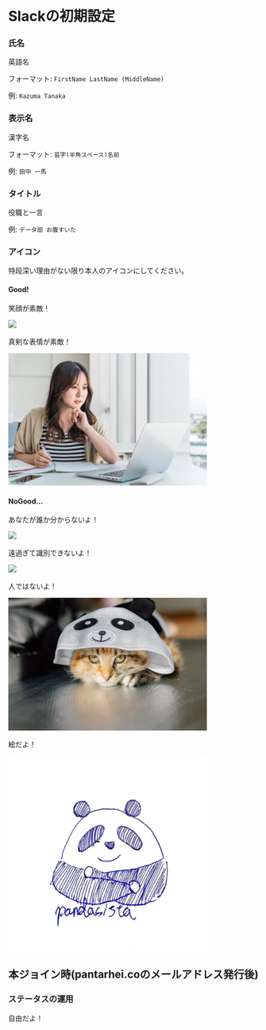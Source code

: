 # Slackの初期設定

### 氏名
英語名

フォーマット: ```FirstName LastName (MiddleName)```

例: ```Kazuma Tanaka```


### 表示名
漢字名

フォーマット: ```苗字(半角スペース)名前```

例: ```田中 一馬```


### タイトル
役職と一言

例: ```データ部 お腹すいた```

### アイコン
特段深い理由がない限り本人のアイコンにしてください。

#### Good!

笑顔が素敵！

<img width="400" src="../../images/slack_single_man.jpg">

真剣な表情が素敵！

<img width="400" src="../../images/slack_single_woman.jpg">

#### NoGood...

あなたが誰か分からないよ！

<img width="400" src="../../images/slack_multi_person.jpg">

遠過ぎて識別できないよ！

<img width="400" src="../../images/slack_far_woman.jpg">

人ではないよ！

<img width="400" src="../../images/slack_panda_cat.jpg">

絵だよ！

<img width="400" src="../../images/slack_pandasista.JPG">

## 本ジョイン時(pantarhei.coのメールアドレス発行後)

### ステータスの運用

自由だよ！
